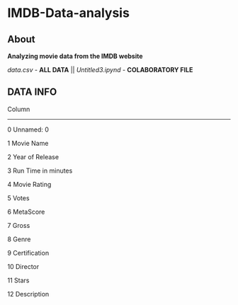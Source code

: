 # IMDB-Data-analysis


## About <a name = "about"></a>
**Analyzing movie data from the IMDB website**

*data.csv* - **ALL DATA** ||
*Untitled3.ipynd* - **COLABORATORY FILE**
## DATA INFO


  Column          
  
---  ------               --------------  -----  
 0   Unnamed: 0           
 
 1   Movie Name          
 
 2   Year of Release     
 
 3   Run Time in minutes 
 
 4   Movie Rating       
 
 5   Votes               
 
 6   MetaScore          
 
 7   Gross              
 
 8   Genre             
 
 9   Certification       
 
 10  Director         
 
 11  Stars              
 
 12  Description        
 


 

